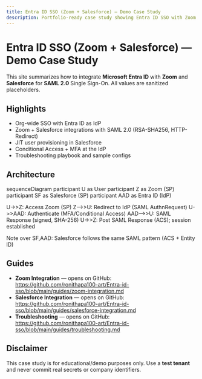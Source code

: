 ```yaml
---
title: Entra ID SSO (Zoom + Salesforce) — Demo Case Study
description: Portfolio-ready case study showing Entra ID SSO with Zoom & Salesforce (sanitized).
---
```



# Entra ID SSO (Zoom + Salesforce) — Demo Case Study

This site summarizes how to integrate **Microsoft Entra ID** with **Zoom** and **Salesforce** for **SAML 2.0** Single Sign-On. All values are sanitized placeholders.

## Highlights
- Org-wide SSO with Entra ID as IdP
- Zoom + Salesforce integrations with SAML 2.0 (RSA-SHA256, HTTP-Redirect)
- JIT user provisioning in Salesforce
- Conditional Access + MFA at the IdP
- Troubleshooting playbook and sample configs

## Architecture
<div class="mermaid">
sequenceDiagram
  participant U as User
  participant Z as Zoom (SP)
  participant SF as Salesforce (SP)
  participant AAD as Entra ID (IdP)

  U->>Z: Access Zoom (SP)
  Z-->>U: Redirect to IdP (SAML AuthnRequest)
  U->>AAD: Authenticate (MFA/Conditional Access)
  AAD-->>U: SAML Response (signed, SHA-256)
  U->>Z: Post SAML Response (ACS); session established

  Note over SF,AAD: Salesforce follows the same SAML pattern (ACS + Entity ID)
</div>

<script src="https://unpkg.com/mermaid@10.9.1/dist/mermaid.min.js"></script>
<script>mermaid.initialize({ startOnLoad: true });</script>


## Guides
- **Zoom Integration** — opens on GitHub:  
  https://github.com/ronithapa100-art/Entra-id-sso/blob/main/guides/zoom-integration.md
- **Salesforce Integration** — opens on GitHub:  
  https://github.com/ronithapa100-art/Entra-id-sso/blob/main/guides/salesforce-integration.md
- **Troubleshooting** — opens on GitHub:  
  https://github.com/ronithapa100-art/Entra-id-sso/blob/main/guides/troubleshooting.md

## Disclaimer
This case study is for educational/demo purposes only. Use a **test tenant** and never commit real secrets or company identifiers.
